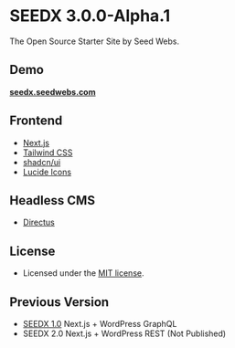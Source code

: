 # SEEDX 3.0.0-Alpha.1

The Open Source Starter Site by Seed Webs.

## Demo

**[seedx.seedwebs.com](https://seedx.seedwebs.com/)**

## Frontend

- [Next.js](https://nextjs.org/)
- [Tailwind CSS](https://tailwindcss.com/)
- [shadcn/ui](https://ui.shadcn.com/)
- [Lucide Icons](https://lucide.dev/)

## Headless CMS

- [Directus](https://directus.io/)

## License

- Licensed under the [MIT license](https://github.com/seedwebs/blob/main/LICENSE.md).

## Previous Version

- [SEEDX 1.0](https://github.com/SeedWebs/seedx1) Next.js + WordPress GraphQL
- SEEDX 2.0 Next.js + WordPress REST (Not Published)
